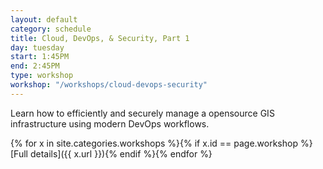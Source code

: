 ```yaml
---
layout: default
category: schedule
title: Cloud, DevOps, & Security, Part 1
day: tuesday
start: 1:45PM
end: 2:45PM
type: workshop
workshop: "/workshops/cloud-devops-security"
---
```


Learn how to efficiently and securely manage a opensource GIS infrastructure using modern DevOps workflows.

{% for x in site.categories.workshops %}{% if x.id == page.workshop %}[Full details]({{ x.url }}){% endif %}{% endfor %}
